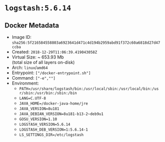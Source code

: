 # `logstash:5.6.14`

## Docker Metadata

- Image ID: `sha256:5f216584558803a6923641d471c4d194b2959abd91f372c60a6818d27d47ccba`
- Created: `2018-12-29T11:06:39.419043058Z`
- Virtual Size: ~ 653.93 Mb  
  (total size of all layers on-disk)
- Arch: `linux`/`amd64`
- Entrypoint: `["/docker-entrypoint.sh"]`
- Command: `["-e",""]`
- Environment:
  - `PATH=/usr/share/logstash/bin:/usr/local/sbin:/usr/local/bin:/usr/sbin:/usr/bin:/sbin:/bin`
  - `LANG=C.UTF-8`
  - `JAVA_HOME=/docker-java-home/jre`
  - `JAVA_VERSION=8u181`
  - `JAVA_DEBIAN_VERSION=8u181-b13-2~deb9u1`
  - `GOSU_VERSION=1.10`
  - `LOGSTASH_VERSION=5.6.14`
  - `LOGSTASH_DEB_VERSION=1:5.6.14-1`
  - `LS_SETTINGS_DIR=/etc/logstash`
